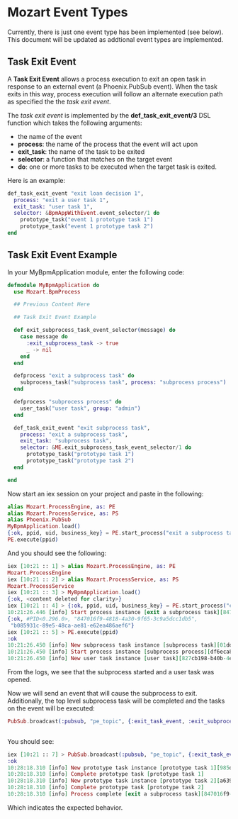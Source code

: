 # Mozart Event Types

Currently, there is just one event type has been implemented (see below). This document will be updated as addtional event types are implemented.

## Task Exit Event

A **Task Exit Event** allows a process execution to exit an open task in response to an external event (a Phoenix.PubSub event). When the task exits in this way, process execution will follow an alternate execution path as specified the the *task exit event*.

The *task exit event* is implemented by the **def_task_exit_event/3** DSL function which takes the following arguments:

  * the name of the event
  * **process**: the name of the process that the event will act upon
  * **exit_task**: the name of the task to be exited
  * **selector**: a function that matches on the target event
  * **do**: one or more tasks to be executed when the target task is exited.
  
  Here is an example:

  ```elixir
  def_task_exit_event "exit loan decision 1",
    process: "exit a user task 1",
    exit_task: "user task 1",
    selector: &BpmAppWithEvent.event_selector/1 do
      prototype_task("event 1 prototype task 1")
      prototype_task("event 1 prototype task 2")
  end
  ```

## Task Exit Event Example


In your MyBpmApplication module, enter the following code:

```elixir
defmodule MyBpmApplication do
  use Mozart.BpmProcess

  ## Previous Content Here

  ## Task Exit Event Example

  def exit_subprocess_task_event_selector(message) do
    case message do
      :exit_subprocess_task -> true
      _ -> nil
    end
  end

  defprocess "exit a subprocess task" do
    subprocess_task("subprocess task", process: "subprocess process")
  end

  defprocess "subprocess process" do
    user_task("user task", group: "admin")
  end

  def_task_exit_event "exit subprocess task",
    process: "exit a subprocess task",
    exit_task: "subprocess task",
    selector: &ME.exit_subprocess_task_event_selector/1 do
      prototype_task("prototype task 1")
      prototype_task("prototype task 2")
  end

end

```

Now start an iex session on your project and paste in the following:

```elixir
alias Mozart.ProcessEngine, as: PE
alias Mozart.ProcessService, as: PS
alias Phoenix.PubSub
MyBpmApplication.load()
{:ok, ppid, uid, business_key} = PE.start_process("exit a subprocess task", %{})
PE.execute(ppid)

```

And you should see the following:

```elixir
iex [10:21 :: 1] > alias Mozart.ProcessEngine, as: PE
Mozart.ProcessEngine
iex [10:21 :: 2] > alias Mozart.ProcessService, as: PS
Mozart.ProcessService
iex [10:21 :: 3] > MyBpmApplication.load()
{:ok, <content deleted for clarity>}
iex [10:21 :: 4] > {:ok, ppid, uid, business_key} = PE.start_process("exit a subprocess task", %{})
10:21:26.446 [info] Start process instance [exit a subprocess task][847016f9-4818-4a30-9f65-3c9a5dcc1db5]
{:ok, #PID<0.296.0>, "847016f9-4818-4a30-9f65-3c9a5dcc1db5",
 "b085931c-89e5-48ca-ae81-e62ea486aef6"}
iex [10:21 :: 5] > PE.execute(ppid)
:ok
10:21:26.450 [info] New subprocess task instance [subprocess task][01dd052c-6cf2-4b95-b2b8-69418f3aa332]
10:21:26.450 [info] Start process instance [subprocess process][df6eca80-8c08-48ff-86cc-d825e8d7375f]
10:21:26.450 [info] New user task instance [user task][827cb198-b40b-4e78-8c80-39a5cbe56a6e]
```

From the logs, we see that the subprocess started and a user task was opened.

Now we will send an event that will cause the subprocess to exit. Additionally, the top level subprocess task will be completed and the tasks on the event will be executed:

```elixir
PubSub.broadcast(:pubsub, "pe_topic", {:exit_task_event, :exit_subprocess_task})
    
```

You should see:

```elixir
iex [10:21 :: 7] > PubSub.broadcast(:pubsub, "pe_topic", {:exit_task_event, :exit_subprocess_task})
:ok
10:28:18.310 [info] New prototype task instance [prototype task 1][985d41a3-3e5c-469a-847b-7295a6d405c0]
10:28:18.310 [info] Complete prototype task [prototype task 1]
10:28:18.310 [info] New prototype task instance [prototype task 2][a6394485-3a7f-464f-9a47-3463b6bf87be]
10:28:18.310 [info] Complete prototype task [prototype task 2]
10:28:18.310 [info] Process complete [exit a subprocess task][847016f9-4818-4a30-9f65-3c9a5dcc1db5]
```

Which indicates the expected behavior.